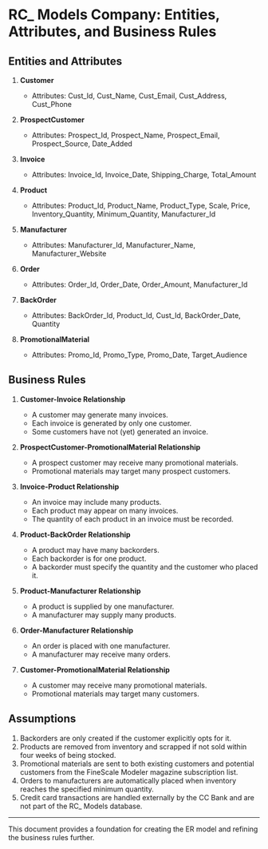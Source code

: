 # RC_ Models Company: Entities, Attributes, and Business Rules

## Entities and Attributes

1. **Customer**
   - Attributes: Cust_Id, Cust_Name, Cust_Email, Cust_Address, Cust_Phone

2. **ProspectCustomer**
   - Attributes: Prospect_Id, Prospect_Name, Prospect_Email, Prospect_Source, Date_Added

3. **Invoice**
   - Attributes: Invoice_Id, Invoice_Date, Shipping_Charge, Total_Amount

4. **Product**
   - Attributes: Product_Id, Product_Name, Product_Type, Scale, Price, Inventory_Quantity, Minimum_Quantity, Manufacturer_Id

5. **Manufacturer**
   - Attributes: Manufacturer_Id, Manufacturer_Name, Manufacturer_Website

6. **Order**
   - Attributes: Order_Id, Order_Date, Order_Amount, Manufacturer_Id

7. **BackOrder**
   - Attributes: BackOrder_Id, Product_Id, Cust_Id, BackOrder_Date, Quantity

8. **PromotionalMaterial**
   - Attributes: Promo_Id, Promo_Type, Promo_Date, Target_Audience

## Business Rules

1. **Customer-Invoice Relationship**
   - A customer may generate many invoices.
   - Each invoice is generated by only one customer.
   - Some customers have not (yet) generated an invoice.

2. **ProspectCustomer-PromotionalMaterial Relationship**
   - A prospect customer may receive many promotional materials.
   - Promotional materials may target many prospect customers.

3. **Invoice-Product Relationship**
   - An invoice may include many products.
   - Each product may appear on many invoices.
   - The quantity of each product in an invoice must be recorded.

4. **Product-BackOrder Relationship**
   - A product may have many backorders.
   - Each backorder is for one product.
   - A backorder must specify the quantity and the customer who placed it.

5. **Product-Manufacturer Relationship**
   - A product is supplied by one manufacturer.
   - A manufacturer may supply many products.

6. **Order-Manufacturer Relationship**
   - An order is placed with one manufacturer.
   - A manufacturer may receive many orders.

7. **Customer-PromotionalMaterial Relationship**
   - A customer may receive many promotional materials.
   - Promotional materials may target many customers.

## Assumptions

1. Backorders are only created if the customer explicitly opts for it.
2. Products are removed from inventory and scrapped if not sold within four weeks of being stocked.
3. Promotional materials are sent to both existing customers and potential customers from the FineScale Modeler magazine subscription list.
4. Orders to manufacturers are automatically placed when inventory reaches the specified minimum quantity.
5. Credit card transactions are handled externally by the CC Bank and are not part of the RC_ Models database.

---

This document provides a foundation for creating the ER model and refining the business rules further.